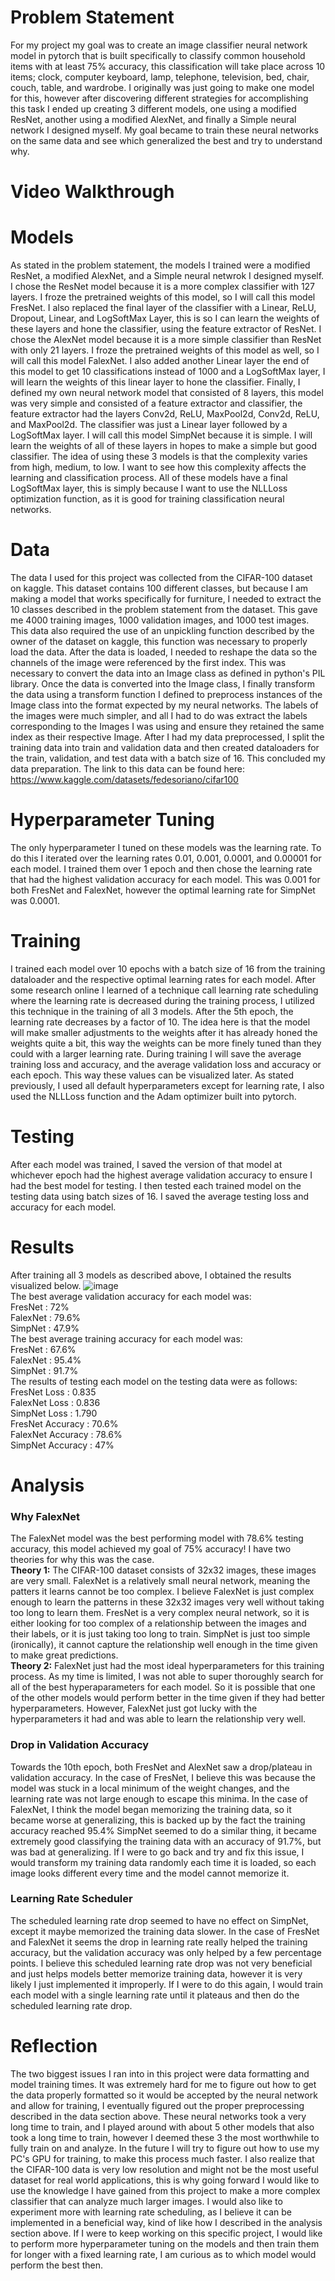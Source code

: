 # Problem Statement
For my project my goal was to create an image classifier neural network model in pytorch that is built specifically to classify common household items with at least 75% accuracy, this classification will take place across 10 items; clock, computer keyboard, lamp, telephone, television, bed, chair, couch, table, and wardrobe. I originally was just going to make one model for this, however after discovering different strategies for accomplishing this task I ended up creating 3 different models, one using a modified ResNet, another using a modified AlexNet, and finally a Simple neural network I designed myself. My goal became to train these neural networks on the same data and see which generalized the best and try to understand why.
# Video Walkthrough
# Models
As stated in the problem statement, the models I trained were a modified ResNet, a modified AlexNet, and a Simple neural netwrok I designed myself. I chose the ResNet model because it is a more complex classifier with 127 layers. I froze the pretrained weights of this model, so I will call this model FresNet. I also replaced the final layer of the classifier with a Linear, ReLU, Dropout, Linear, and LogSoftMax Layer, this is so I can learn the weights of these layers and hone the classifier, using the feature extractor of ResNet. I chose the AlexNet model because it is a more simple classifier than ResNet with only 21 layers. I froze the pretrained weights of this model as well, so I will call this model FalexNet. I also added another Linear layer the end of this model to get 10 classifications instead of 1000 and a LogSoftMax layer, I will learn the weights of this linear layer to hone the classifier. Finally, I defined my own neural network model that consisted of 8 layers, this model was very simple and consisted of a feature extractor and classifier, the feature extractor had the layers Conv2d, ReLU, MaxPool2d, Conv2d, ReLU, and MaxPool2d. The classifier was just a Linear layer followed by a LogSoftMax layer. I will call this model SimpNet because it is simple. I will learn the weights of all of these layers in hopes to make a simple but good classifier. The idea of using these 3 models is that the complexity varies from high, medium, to low. I want to see how this complexity affects the learning and classification process. All of these models have a final LogSoftMax layer, this is simply because I want to use the NLLLoss optimization function, as it is good for training classification neural networks.
# Data
The data I used for this project was collected from the CIFAR-100 dataset on kaggle. This dataset contains 100 different classes, but because I am making a model that works specifically for furniture, I needed to extract the 10 classes described in the problem statement from the dataset. This gave me 4000 training images, 1000 validation images, and 1000 test images. This data also required the use of an unpickling function described by the owner of the dataset on kaggle, this function was necessary to properly load the data. After the data is loaded, I needed to reshape the data so the channels of the image were referenced by the first index. This was necessary to convert the data into an Image class as defined in python's PIL library. Once the data is converted into the Image class, I finally transform the data using a transform function I defined to preprocess instances of the Image class into the format expected by my neural networks. The labels of the images were much simpler, and all I had to do was extract the labels corresponding to the Images I was using and ensure they retained the same index as their respective Image. After I had my data preprocessed, I split the training data into train and validation data and then created dataloaders for the train, validation, and test data with a batch size of 16. This concluded my data preparation. The link to this data can be found here: https://www.kaggle.com/datasets/fedesoriano/cifar100
# Hyperparameter Tuning
The only hyperparameter I tuned on these models was the learning rate. To do this I iterated over the learning rates 0.01, 0.001, 0.0001, and 0.00001 for each model. I trained them over 1 epoch and then chose the learning rate that had the highest validation accuracy for each model. This was 0.001 for both FresNet and FalexNet, however the optimal learning rate for SimpNet was 0.0001.
# Training
I trained each model over 10 epochs with a batch size of 16 from the training dataloader and the respective optimal learning rates for each model. After some research online I learned of a technique call learning rate scheduling where the learning rate is decreased during the training process, I utilized this technique in the training of all 3 models. After the 5th epoch, the learning rate decreases by a factor of 10. The idea here is that the model will make smaller adjustments to the weights after it has already honed the weights quite a bit, this way the weights can be more finely tuned than they could with a larger learning rate. During training I will save the average training loss and accuracy, and the average validation loss and accuracy or each epoch. This way these values can be visualized later. As stated previously, I used all default hyperparameters except for learning rate, I also used the NLLLoss function and the Adam optimizer built into pytorch.
# Testing
After each model was trained, I saved the version of that model at whichever epoch had the highest average validation accuracy to ensure I had the best model for testing. I then tested each trained model on the testing data using batch sizes of 16. I saved the average testing loss and accuracy for each model.
# Results
After training all 3 models as described above, I obtained the results visualized below.
![image](https://github.com/jd7jez/cse455finalproj/assets/45610092/94aaf520-5589-471a-ac65-731964bf22f4)  
The best average validation accuracy for each model was:  
FresNet : 72%  
FalexNet : 79.6%  
SimpNet : 47.9%  
The best average training accuracy for each model was:  
FresNet : 67.6%  
FalexNet : 95.4%  
SimpNet : 91.7%  
The results of testing each model on the testing data were as follows:  
FresNet Loss : 0.835  
FalexNet Loss : 0.836  
SimpNet Loss : 1.790  
FresNet Accuracy : 70.6%  
FalexNet Accuracy : 78.6%  
SimpNet Accuracy : 47%  
# Analysis
### Why FalexNet
The FalexNet model was the best performing model with 78.6% testing accuracy, this model achieved my goal of 75% accuracy! I have two theories for why this was the case.  
**Theory 1:** The CIFAR-100 dataset consists of 32x32 images, these images are very small. FalexNet is a relatively small neural network, meaning the patters it learns cannot be too complex. I believe FalexNet is just complex enough to learn the patterns in these 32x32 images very well without taking too long to learn them. FresNet is a very complex neural network, so it is either looking for too complex of a relationship between the images and their labels, or it is just taking too long to train. SimpNet is just too simple (ironically), it cannot capture the relationship well enough in the time given to make great predictions.  
**Theory 2:** FalexNet just had the most ideal hyperparameters for this training process. As my time is limited, I was not able to super thoroughly search for all of the best hyperaparameters for each model. So it is possible that one of the other models would perform better in the time given if they had better hyperparameters. However, FalexNet just got lucky with the hyperparameters it had and was able to learn the relationship very well.  
### Drop in Validation Accuracy
Towards the 10th epoch, both FresNet and AlexNet saw a drop/plateau in validation accuracy. In the case of FresNet, I believe this was because the model was stuck in a local minimum of the weight changes, and the learning rate was not large enough to escape this minima. In the case of FalexNet, I think the model began memorizing the training data, so it became worse at generalizing, this is backed up by the fact the training accuracy reached 95.4% SimpNet seemed to do a similar thing, it became extremely good classifying the training data with an accuracy of 91.7%, but was bad at generalizing. If I were to go back and try and fix this issue, I would transform my training data randomly each time it is loaded, so each image looks different every time and the model cannot memorize it.  
### Learning Rate Scheduler
The scheduled learning rate drop seemed to have no effect on SimpNet, except it maybe memorized the training data slower. In the case of FresNet and FalexNet it seems the drop in learning rate really helped the training accuracy, but the validation accuracy was only helped by a few percentage points. I believe this scheduled learning rate drop was not very beneficial and just helps models better memorize training data, however it is very likely I just implemented it improperly. If I were to do this again, I would train each model with a single learning rate until it plateaus and then do the scheduled learning rate drop.
# Reflection
The two biggest issues I ran into in this project were data formatting and model training times. It was extremely hard for me to figure out how to get the data properly formatted so it would be accepted by the neural network and allow for training, I eventually figured out the proper preprocessing described in the data section above. These neural networks took a very long time to train, and I played around with about 5 other models that also took a long time to train, however I deemed these 3 the most worthwhile to fully train on and analyze. In the future I will try to figure out how to use my PC's GPU for training, to make this process much faster. I also realize that the CIFAR-100 data is very low resolution and might not be the most useful dataset for real world applications, this is why going forward I would like to use the knowledge I have gained from this project to make a more complex classifier that can analyze much larger images. I would also like to experiment more with learning rate scheduling, as I believe it can be implemented in a beneficial way, kind of like how I described in the analysis section above. If I were to keep working on this specific project, I would like to perform more hyperparameter tuning on the models and then train them for longer with a fixed learning rate, I am curious as to which model would perform the best then.
